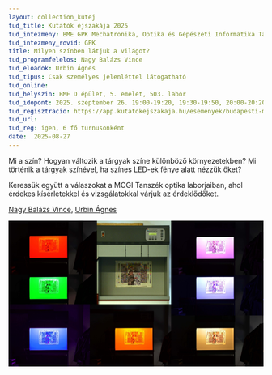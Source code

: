 ```yaml
---
layout: collection_kutej
tud_title: Kutatók éjszakája 2025
tud_intezmeny: BME GPK Mechatronika, Optika és Gépészeti Informatika Tanszék
tud_intezmeny_rovid: GPK
title: Milyen színben látjuk a világot?
tud_programfelelos: Nagy Balázs Vince
tud_eloadok: Urbin Ágnes
tud_tipus: Csak személyes jelenléttel látogatható
tud_online: 
tud_helyszin: BME D épület, 5. emelet, 503. labor
tud_idopont: 2025. szeptember 26. 19:00-19:20, 19:30-19:50, 20:00-20:20, 20:30-20:50, 21:00-21:20, 21:30-21:50
tud_regisztracio: https://app.kutatokejszakaja.hu/esemenyek/budapesti-muszaki-es-gazdasagtudomanyi-egyetem-bme/milyen-szinben-latjuk-a-vilagot-3
tud_url: 
tud_reg: igen, 6 fő turnusonként
date:  2025-08-27
---
```


Mi a szín? 
Hogyan változik a tárgyak színe különböző környezetekben? 
Mi történik a tárgyak színével, ha színes LED-ek fénye alatt nézzük őket? 

Keressük együtt a válaszokat a MOGI Tanszék optika laborjaiban, ahol érdekes kísérletekkel és vizsgálatokkal várjuk az érdeklődőket.

[Nagy Balázs Vince](https://tudprog.bme.hu/kutatok_ejszakaja/profilok/nagy_balazs_vince.html), [Urbin Ágnes](https://tudprog.bme.hu/kutatok_ejszakaja/profilok/urbin_agnes.html)

![Milyen színben látjuk a világot?](../2025/images/milyen-szinben-latjuk-a-vilagot.png)

